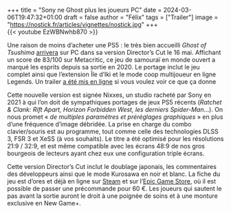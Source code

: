 +++
title = "Sony ne Ghost plus les joueurs PC"
date = 2024-03-06T19:47:32+01:00
draft = false
author = "Félix"
tags = ["Trailer"]
image = "https://nostick.fr/articles/vignettes/nostick.jpg"
+++
<br>{{< youtube EzWBNwhb870 >}}

Une raison de moins d’acheter une PS5 : le très bien accueilli *Ghost of Tsushima* [arrivera](https://blog.fr.playstation.com/2024/03/06/ghost-of-tsushima-directors-cut-arrive-sur-pc-le-16-mai/) sur PC dans sa version Director’s Cut le 16 mai. Affichant un score de 83/100 sur Metacritic, ce jeu de samouraï en monde ouvert a marqué les esprits depuis sa sortie en 2020. Le portage inclut le jeu complet ainsi que l’extension Île d’Iki et le mode coop multijoueur en ligne Legends. Un trailer [a été mis en ligne](https://www.youtube.com/watch?v=EzWBNwhb870&t=22s) si vous voulez voir ce que ça donne

Cette nouvelle version est signée Nixxes, un studio racheté par Sony en 2021 à qui l’on doit de sympathiques portages de jeux PS5 récents (*Ratchet & Clank: Rift Apart, Horizon Forbidden West, les derniers Spider-Man*…). On nous promet « *de multiples paramètres et préréglages graphiques* » en plus d’une fréquence d’image débridée. La prise en charge du combo clavier/souris est au programme, tout comme celle des technologies DLSS 3, FSR 3 et XeSS (à vos souhaits). Le titre a été optimisé pour les résolutions 21:9 / 32:9, et est même compatible avec les écrans 48:9 de nos gros bourgeois de lecteurs ayant chez eux une configuration triple écrans.

Cette version Director’s Cut inclut le doublage japonais, les commentaires des développeurs ainsi que le mode Kurosawa en noir et blanc. La fiche du jeu est d’ores et déjà en ligne sur [Steam](https://store.steampowered.com/agecheck/app/2215430/) et sur l’[Epic Game Store](https://store.epicgames.com/fr/p/ghost-of-tsushima), où il est possible de passer une précommande pour 60 €. Les joueurs qui sautent le pas avant la sortie auront le droit à une poignée de soins et à une monture exclusive en New Game+.


